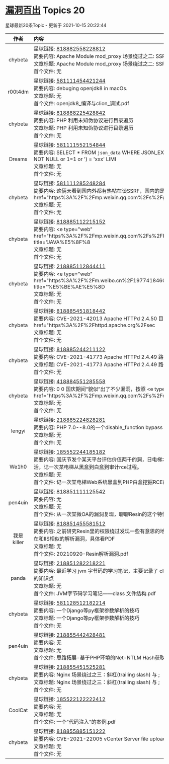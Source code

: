 # [漏洞百出](https://public.zsxq.com/groups/555848225184.html) Topics 20

星球最新20条Topic - 更新于 2021-10-15 20:22:44

|作者|内容|发表时间|
|:---:|:---|:---|
|chybeta|星球链接: [818882558228812](https://wx.zsxq.com/dweb2/index/topic_detail/818882558228812) <br />简要内容: Apache Module mod_proxy 场景绕过之二: SSRF CVE-2021-40438<br />文章标题: Apache Module mod_proxy 场景绕过之二: SSRF CVE-2021-40438<br />首个文件: 无|2021-10-15 16:56:05|
|r00t4dm|星球链接: [581111454421244](https://wx.zsxq.com/dweb2/index/topic_detail/581111454421244) <br />简要内容: debuging openjdk8 in macOs.<br />文章标题: 无<br />首个文件: openjdk8_编译与clion_调试.pdf|2021-10-14 18:49:15|
|chybeta|星球链接: [818888225428842](https://wx.zsxq.com/dweb2/index/topic_detail/818888225428842) <br />简要内容: PHP 利用未知伪协议进行目录遍历<br />文章标题: PHP 利用未知伪协议进行目录遍历<br />首个文件: 无|2021-10-12 19:22:15|
|Dreams|星球链接: [581111552154844](https://wx.zsxq.com/dweb2/index/topic_detail/581111552154844) <br />简要内容: SELECT * FROM `json_data` WHERE JSON_EXTRACT(`data`,'$.name\\')IS NOT NULL or 1=1 or ') = 'xxx' LIMI<br />文章标题: 无<br />首个文件: 无|2021-10-12 18:35:08|
|chybeta|星球链接: [581111285248284](https://wx.zsxq.com/dweb2/index/topic_detail/581111285248284) <br />简要内容: 这俩天看到国内外都有热帖在谈SSRF，国内的是云鼎实验室的 <e type="web" href="https%3A%2F%2Fmp.weixin.qq.com%2Fs%2FgMdorUjh5U_dJ<br />文章标题: 无<br />首个文件: 无|2021-10-11 20:31:09|
|chybeta|星球链接: [818885112215152](https://wx.zsxq.com/dweb2/index/topic_detail/818885112215152) <br />简要内容: <e type="web" href="https%3A%2F%2Fmp.weixin.qq.com%2Fs%2FKBog9XXz7Of93hAiV8Y7fQ" title="JAVA%E5%8F%8<br />文章标题: 无<br />首个文件: 无|2021-10-09 19:24:03|
|chybeta|星球链接: [218885112844411](https://wx.zsxq.com/dweb2/index/topic_detail/218885112844411) <br />简要内容: <e type="web" href="https%3A%2F%2Fm.weibo.cn%2F1977418460%2F4690459886095163" title="%E5%BE%AE%E5%8D<br />文章标题: 无<br />首个文件: 无|2021-10-09 18:49:45|
|chybeta|星球链接: [818885451818442](https://wx.zsxq.com/dweb2/index/topic_detail/818885451818442) <br />简要内容: CVE-2021-42013 Apache HTTPd 2.4.50 目录遍历与RCE <e type="web" href="https%3A%2F%2Fhttpd.apache.org%2Fsec<br />文章标题: 无<br />首个文件: 无|2021-10-08 08:25:39|
|chybeta|星球链接: [818885244211122](https://wx.zsxq.com/dweb2/index/topic_detail/818885244211122) <br />简要内容: CVE-2021-41773 Apache HTTPd 2.4.49 路径穿越漏洞 浅析<br />文章标题: CVE-2021-41773 Apache HTTPd 2.4.49 路径穿越漏洞 浅析<br />首个文件: 无|2021-10-07 09:02:35|
|chybeta|星球链接: [418884551285558](https://wx.zsxq.com/dweb2/index/topic_detail/418884551285558) <br />简要内容: 0 0 国庆期间“貌似”出了不少漏洞，按照 <e type="web" href="https%3A%2F%2Fmp.weixin.qq.com%2Fs%2FoXDXvjsYuBAi44NfyYV7N<br />文章标题: 无<br />首个文件: 无|2021-10-06 19:24:50|
|lengyi|星球链接: [218885224828281](https://wx.zsxq.com/dweb2/index/topic_detail/218885224828281) <br />简要内容: PHP 7.0--8.0的一个disable_function bypass<br />文章标题: 无<br />首个文件: 无|2021-10-06 12:52:44|
|We1h0|星球链接: [185552244185182](https://wx.zsxq.com/dweb2/index/topic_detail/185552244185182) <br />简要内容: 国庆节发个某天平台评估价值两千的洞，日电梯才两千，🐶都不要，整点辣鸡活，记一次某电梯从黑盒到白盒到审计rce过程。<br />文章标题: 无<br />首个文件: 记一次某电梯Web系统黑盒到PHP白盒挖掘RCE的过程.pdf|2021-10-02 21:25:15|
|pen4uin|星球链接: [818851111125542](https://wx.zsxq.com/dweb2/index/topic_detail/818851111125542) <br />简要内容: 无<br />文章标题: 无<br />首个文件: 从一次某微OA的漏洞复现，聊聊Resin的这个特性.pdf|2021-09-30 23:32:13|
|我是killer|星球链接: [818851455581512](https://wx.zsxq.com/dweb2/index/topic_detail/818851455581512) <br />简要内容: 之前研究Resin里的权限绕过发现一些有意思的地方，思考了一下发现Resin存在和IIS相似的解析漏洞，具体看PDF<br />文章标题: 无<br />首个文件: 20210920-Resin解析漏洞.pdf|2021-09-29 00:09:02|
|panda|星球链接: [218851282218221](https://wx.zsxq.com/dweb2/index/topic_detail/218851282218221) <br />简要内容: 最近学习 jvm 字节码的学习笔记，主要记录了 class 文件结构的信息还有相关的知识点<br />文章标题: 无<br />首个文件: JVM字节码学习笔记——class 文件结构.pdf|2021-09-27 19:41:37|
|chybeta|星球链接: [581128512182214](https://wx.zsxq.com/dweb2/index/topic_detail/581128512182214) <br />简要内容: 一个Django等py框架参数解析的技巧<br />文章标题: 一个Django等py框架参数解析的技巧<br />首个文件: 无|2021-09-27 17:48:13|
|pen4uin|星球链接: [218855442428481](https://wx.zsxq.com/dweb2/index/topic_detail/218855442428481) <br />简要内容: 无<br />文章标题: 无<br />首个文件: 思路拓展-基于PHP环境的Net-NTLM Hash获取姿势探索.pdf|2021-09-24 17:40:20|
|chybeta|星球链接: [218855451525281](https://wx.zsxq.com/dweb2/index/topic_detail/218855451525281) <br />简要内容: Nginx 场景绕过之三：斜杠(trailing slash) 与 ;<br />文章标题: Nginx 场景绕过之三：斜杠(trailing slash) 与 ;<br />首个文件: 无|2021-09-23 18:09:43|
|CoolCat|星球链接: [185522122222412](https://wx.zsxq.com/dweb2/index/topic_detail/185522122222412) <br />简要内容: 无<br />文章标题: 无<br />首个文件: 一个"代码注入"的案例.pdf|2021-09-23 12:13:30|
|chybeta|星球链接: [818855885151222](https://wx.zsxq.com/dweb2/index/topic_detail/818855885151222) <br />简要内容: CVE-2021-22005 vCenter Server file upload vulnerability<br />文章标题: 无<br />首个文件: 无|2021-09-22 08:21:53|

